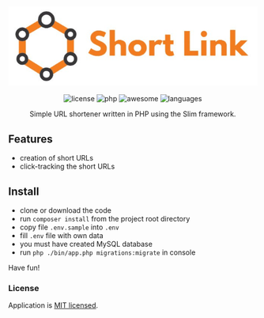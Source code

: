 <p align="center">
    <img alt="Short Link" title="Short Link" src="/public/img/short-link.jpg">
</p>

<p align="center">
    <img alt="license" src="https://img.shields.io/badge/license-MIT-blue.svg">
    <img alt="php" src="https://img.shields.io/badge/php-%3E%3D5.3.9-blue">
    <img alt="awesome" src="https://camo.githubusercontent.com/fef0a78bf2b1b477ba227914e3eff273d9b9713d/68747470733a2f2f696d672e736869656c64732e696f2f62616467652f617765736f6d652533462d796573212d627269676874677265656e2e737667">
    <img alt="languages" src="https://img.shields.io/badge/slim-4.0-blue">
</p>

<p align="center">
    Simple URL shortener written in PHP using the Slim framework.
</p>

## Features
- creation of short URLs
- click-tracking the short URLs

## Install
- clone or download the code
- run `composer install` from the project root directory 
- copy file `.env.sample` into `.env`
- fill `.env` file with own data
- you must have created MySQL database
- run `php ./bin/app.php migrations:migrate` in console

Have fun!

### License

Application is [MIT licensed](./LICENSE).

